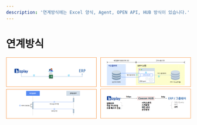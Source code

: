 ```yaml
---
description: '연계방식에는 Excel 양식, Agent, OPEN API, HUB 방식이 있습니다.'
---
```


# 연계방식

![](../../.gitbook/assets/image%20%28154%29.png)


